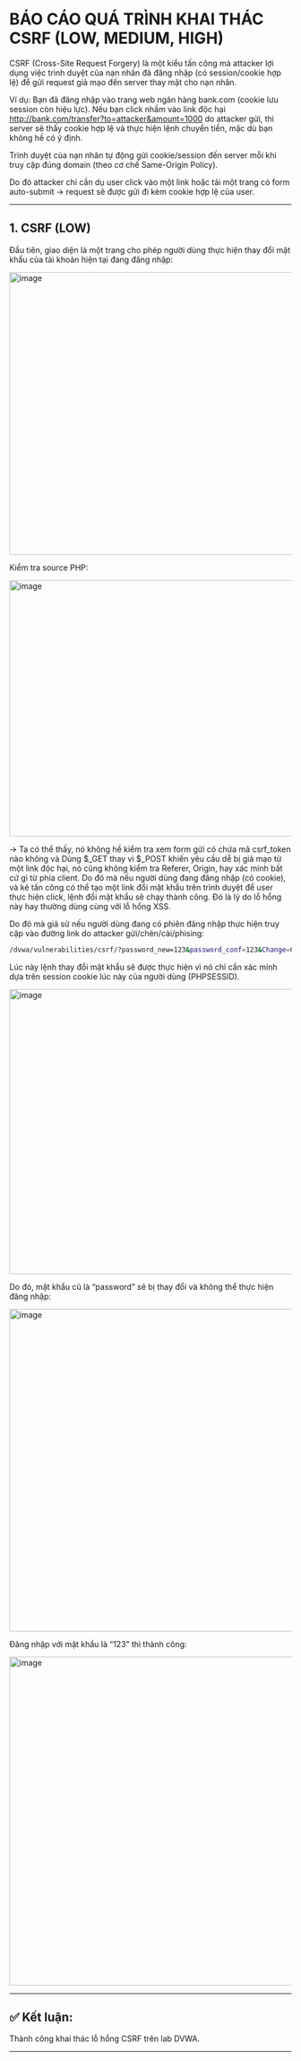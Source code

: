 # BÁO CÁO QUÁ TRÌNH KHAI THÁC CSRF (LOW, MEDIUM, HIGH)

CSRF (Cross-Site Request Forgery) là một kiểu tấn công mà attacker lợi dụng việc trình duyệt của nạn nhân đã đăng nhập (có session/cookie hợp lệ) để gửi request giả mạo đến server thay mặt cho nạn nhân.

Ví dụ: Bạn đã đăng nhập vào trang web ngân hàng bank.com (cookie lưu session còn hiệu lực). Nếu bạn click nhầm vào link độc hại http://bank.com/transfer?to=attacker&amount=1000 do attacker gửi, thì server sẽ thấy cookie hợp lệ và thực hiện lệnh chuyển tiền, mặc dù bạn không hề có ý định.

Trình duyệt của nạn nhân tự động gửi cookie/session đến server mỗi khi truy cập đúng domain (theo cơ chế Same-Origin Policy).

Do đó attacker chỉ cần dụ user click vào một link hoặc tải một trang có form auto-submit → request sẽ được gửi đi kèm cookie hợp lệ của user.

---

## 1. CSRF (LOW)

Đầu tiên, giao diện là một trang cho phép người dùng thực hiện thay đổi mật khẩu của tài khoản hiện tại đang đăng nhập:

<img width="1439" height="504" alt="image" src="https://github.com/user-attachments/assets/4659f1f8-0a57-43b4-b2ac-b14b9ac572af" />

Kiểm tra source PHP:

<img width="1487" height="457" alt="image" src="https://github.com/user-attachments/assets/0754b3bc-2693-4025-b6ba-f79a782b8f5e" />

&rarr; Ta có thể thấy, nó không hề kiểm tra xem form gửi có chứa mã csrf_token nào không và Dùng $_GET thay vì $_POST khiến yêu cầu dễ bị giả mạo từ một link độc hại, nó cũng không kiểm tra Referer, Origin, hay xác minh bất cứ gì từ phía client. Do đó mà nếu người dùng đang đăng nhập (có cookie), và kẻ tấn công có thể tạo một link đổi mật khẩu trên trình duyệt để user thực hiện click, lệnh đổi mật khẩu sẽ chạy thành công. Đó là lý do lỗ hổng này hay thường dùng cùng với lỗ hổng XSS.

Do đó mà giả sử nếu người dùng đang có phiên đăng nhập thực hiện truy cập vào đường link do attacker gửi/chèn/cài/phising: 

```bash
/dvwa/vulnerabilities/csrf/?password_new=123&password_conf=123&Change=Change 
```

Lúc này lệnh thay đổi mật khẩu sẽ được thực hiện vì nó chỉ cần xác minh dựa trên session cookie lúc này của người dùng (PHPSESSID).

<img width="1442" height="508" alt="image" src="https://github.com/user-attachments/assets/1a6b47db-1949-4d75-8612-5a01391ca39e" />

Do đó, mật khẩu cũ là “password” sẽ bị thay đổi và không thể thực hiện đăng nhập:

<img width="1433" height="575" alt="image" src="https://github.com/user-attachments/assets/87d9c3e4-32c4-41bd-ab70-7c4964cfb383" />

Đăng nhập với mật khẩu là “123” thì thành công:

<img width="1439" height="586" alt="image" src="https://github.com/user-attachments/assets/9de931a6-5d35-461b-bde2-6eacc68f2e73" />

---

## ✅ Kết luận:

Thành công khai thác lỗ hổng CSRF trên lab DVWA.

---
